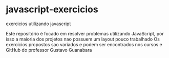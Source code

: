 # javascript-exercicios
exercicios utilizando javascript

Este repositório é focado em resolver problemas utilizando JavaScript, por isso a maioria dos projetos nao possuem um layout pouco trabalhado
Os exercícios propostos sao variados e podem ser encontrados nos cursos e GitHub do professor Gustavo Guanabara

